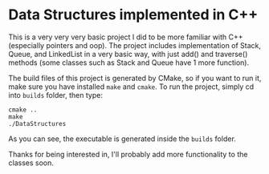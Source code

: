 # Data Structures implemented in C++

This is a very very very basic project I did to be more familiar with C++ (especially pointers and oop). The project includes implementation of Stack, Queue, and LinkedList in a very basic way, with just add() and traverse() methods (some classes such as Stack and Queue have 1 more function).

The build files of this project is generated by CMake, so if you want to run it, make sure you have installed `make` and `cmake`. To run the project, simply cd into `builds` folder, then type:

```
cmake ..
make
./DataStructures
```

As you can see, the executable is generated inside the `builds` folder.

Thanks for being interested in, I'll probably add more functionality to the classes soon.
